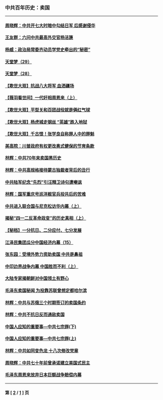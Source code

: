 ### 中共百年历史：卖国
---
#### [周晓辉：中共开七大时暗中勾结日军 后感谢侵华](../../pages/nf1176117/n12921960.md?06050430) 
#### [王友群：六问中共最高外交官杨洁篪](../../pages/nf1176117/n12836495.md?06050430) 
#### [杨威：政治局常委齐动员学党史牵出的“秘密”](../../pages/nf1176117/n12764642.md?06050430) 
#### [天堂梦（29）](../../pages/nf1176117/n12408465.md?06050430) 
#### [天堂梦（28）](../../pages/nf1176117/n12408309.md?06050430) 
#### [【欺世大观】抗战八大将军 血洒疆场](../../pages/nf1176117/n12357044.md?06050430) 
#### [【薇羽看世间】一代奸相周恩来（上）](../../pages/nf1176117/n12401109.md?06050430) 
#### [【欺世大观】平型关和百团战役就是俩红气球](../../pages/nf1176117/n12359157.md?06050430) 
#### [【欺世大观】杨虎城走钢丝 “英雄”跌入地狱](../../pages/nf1176117/n12358840.md?06050430) 
#### [【欺世大观】千古恨！张学良自称罪人中的罪魁](../../pages/nf1176117/n12358629.md?06050430) 
#### [美高院：川普政府有权更改奥式健保的节育条款](../../pages/nf1176117/n12242171.md?06050430) 
#### [林辉：中共70年来卖国黑历史](../../pages/nf1176117/n11552181.md?06050430) 
#### [林辉：中共高规格接待蒙古独裁者背后的丑行](../../pages/nf1176117/n11225005.md?06050430) 
#### [中共陆军纪念“先烈”引汪精卫诗句遭嘲讽](../../pages/nf1176117/n11153345.md?06050430) 
#### [林辉：国军重庆号巡洋舰官兵投共后的苦难](../../pages/nf1176117/n10997801.md?06050430) 
#### [中共进入联合国与尼克松访华内幕（上）](../../pages/nf1176117/n10138788.md?06050430) 
#### [揭秘“四一二反革命政变”的历史真相（上）](../../pages/nf1176117/n9996650.md?06050430) 
#### [【秘档】一分抗日、二分应付、七分发展](../../pages/nf1176117/n9331484.md?06050430) 
#### [江泽民集团瓜分中国经济内幕（15）](../../pages/nf1176117/n9268584.md?06050430) 
#### [张东园：受境外势力资助卖国 中共是鼻祖](../../pages/nf1176117/n9272480.md?06050430) 
#### [中印边界战争内幕 中国胜而不利（上）](../../pages/nf1176117/n9252458.md?06050430) 
#### [大陆专家揭朝鲜对中国领土有野心](../../pages/nf1176117/n9074056.md?06050430) 
#### [毛泽东卖国秘闻 为投靠苏联曾想定都哈尔滨](../../pages/nf1176117/n9058631.md?06050430) 
#### [林辉：中共与苏俄三个时期签订的卖国条约](../../pages/nf1176117/n9036062.md?06050430) 
#### [林辉：中共不抗日反而通敌卖国](../../pages/nf1176117/n8840492.md?06050430) 
#### [中国人应知的重要事—中共七宗罪(下)](../../pages/nf1176117/n8823799.md?06050430) 
#### [中国人应知的重要事—中共七宗罪(上)](../../pages/nf1176117/n8819770.md?06050430) 
#### [林辉：中共如同变色龙 十八次修改党章](../../pages/nf1176117/n8811129.md?06050430) 
#### [周晓辉：中共七十年前曾承诺建立美国式民主](../../pages/nf1176117/n8809061.md?06050430) 
#### [毛泽东周恩来放弃日本巨额战争赔偿内幕](../../pages/nf1176117/n8697753.md?06050430) 

---
#### 第 [ [2](./2.md?06050430) / [1](./1.md?06050430) ] 页
